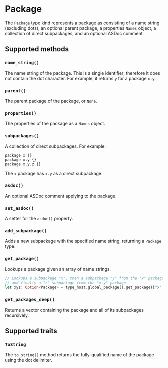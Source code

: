 # Package

The `Package` type kind represents a package as consisting of a name string (excluding dots), an optional parent package, a properties `Names` object, a collection of direct subpackages, and an optional ASDoc comment.

## Supported methods

### `name_string()`

The name string of the package. This is a single identifier; therefore it does not contain the dot character. For example, it returns `y` for a package `x.y`.

### `parent()`

The parent package of the package, or `None`.

### `properties()`

The properties of the package as a `Names` object.

### `subpackages()`

A collection of direct subpackages. For example:

```as3
package x {}
package x.y {}
package x.y.z {}
```

The `x` package has `x.y` as a direct subpackage.

### `asdoc()`

An optional ASDoc comment applying to the package.

### `set_asdoc()`

A setter for the `asdoc()` property.

### `add_subpackage()`

Adds a new subpackage with the specified name string, returning a `Package` type.

### `get_package()`

Lookups a package given an array of name strings.

```rust
// Lookups a subpackage "x", then a subpackage "y" from the "x" package,
// and finally a "z" subpackage from the "x.y" package.
let xyz: Option<Package> = type_host.global_package().get_package(["x", "y", "z"]);
```

### `get_packages_deep()`

Returns a vector containing the package and all of its subpackages recursively.

## Supported traits

### `ToString`

The `to_string()` method returns the fully-qualified name of the package using the dot delimiter.